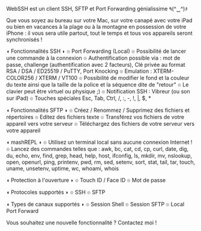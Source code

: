 WebSSH est un client SSH, SFTP et Port Forwarding génialissime ٩(^‿^)۶

Que vous soyez au bureau sur votre Mac, sur votre canapé avec votre iPad ou bien en vacances à la plage ou à la montagne en possession de votre iPhone : il vous sera utile partout, tout le temps et tous vos appareils seront synchronisés !

◖ Fonctionnalités SSH ◗
๏ Port Forwarding (Local)
๏ Possibilité de lancer une commande à la connexion
๏ Authentification possible via : mot de passe, challenge (authentification avec 2 facteurs), Clé privée au format RSA / DSA / ED25519 / PuTTY, Port Knocking
๏ Emulation : XTERM-COLOR256 / XTERM / VT100
๏ Possibilité de modifier le fond et la couleur du texte ainsi que la taille de la police et la séquence dite de "retour"
๏ Le clavier peut être virtuel ou physique ;)
๏ Notification SSH : Vibreur (ou son sur iPad)
๏ Touches spéciales Esc, Tab, Ctrl, /, :, -, !, |, $, *

◖ Fonctionnalités SFTP  ◗
๏ Créez / Renommez / Supprimez des fichiers et répertoires
๏ Editez des fichiers texte
๏ Transférez vos fichiers de votre appareil vers votre serveur
๏ Téléchargez des fichiers de votre serveur vers votre appareil

◖ mashREPL ◗
๏ Utilisez un terminal local sans aucune connexion Internet !
๏ Lancez des commandes telles que : awk, bc, cat, cd, cp, curl, date, dig, du, echo, env, find, grep, head, help, host, ifconfig, ls, mkdir, mv, nslookup, open, openurl, ping, printenv, pwd, rm, sed, setenv, sort, stat, tail, tar, touch, uname, unsetenv, uptime, wc, whoami, whois

◖ Protection à l'ouverture ◗
๏ Touch ID / Face ID
๏ Mot de passe

◖ Protocoles supportés ◗
๏ SSH
๏ SFTP

◖ Types de canaux supportés ◗
๏ Session Shell
๏ Session SFTP
๏ Local Port Forward

Vous souhaitez une nouvelle fonctionnalité ? Contactez moi !